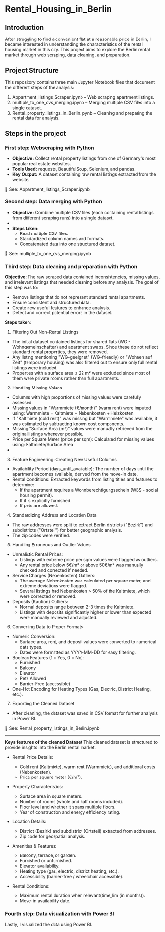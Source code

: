 # Rental_Housing_in_Berlin
## Introduction
After struggling to find a convenient flat at a reasonable price in Berlin, I became interested in understanding the characteristics of the rental housing market in this city. This project aims to explore the Berlin rental market through web scraping, data cleaning, and preparation. 

## Project Structure
This repository contains three main Jupyter Notebook files that document the different steps of the analysis:
1. Appartment_listings_Scraper.ipynb – Web scraping apartment listings.
2. multiple_to_one_cvs_merging.ipynb – Merging multiple CSV files into a single dataset.
3. Rental_property_listings_in_Berlin.ipynb – Cleaning and preparing the rental data for analysis.

## Steps in the project
### First step: Webscraping with Python
- **Objective:** Collect rental property listings from one of Germany's most popular real estate websites.
- **Tools Used:** requests, BeautifulSoup, Selenium, and pandas.
- **Key Output:** A dataset containing raw rental listings extracted from the website.

📂 See: Appartment_listings_Scraper.ipynb

### Second step: Data merging with Python
- **Objective:** Combine multiple CSV files (each containing rental listings from different scraping runs) into a single dataset.
- 
- **Steps taken:**
  - Read multiple CSV files.
  - Standardized column names and formats.
  - Concatenated data into one structured dataset.

📂 See: multiple_to_one_cvs_merging.ipynb

### Third step: Data cleaning and preparation with Python
**Objective**: The raw scraped data contained inconsistencies, missing values, and irrelevant listings that needed cleaning before any analysis. The goal of this step was to:
- Remove listings that do not represent standard rental apartments.
- Ensure consistent and structured data.
- Create new useful features to enhance analysis.
- Detect and correct potential errors in the dataset.

**Steps taken**:
1. Filtering Out Non-Rental Listings
- The initial dataset contained listings for shared flats (WG - Wohngemeinschaften) and apartment swaps. Since these do not reflect standard rental properties, they were removed.
- Any listing mentioning "WG-geeignet" (WG-friendly) or "Wohnen auf Zeit" (temporary housing) was also filtered out to ensure only full rental listings were included.
- Properties with a surface area ≤ 22 m² were excluded since most of them were private rooms rather than full apartments.

2. Handling Missing Values
- Columns with high proportions of missing values were carefully assessed.
- Missing values in "Warmmiete (€/month)" (warm rent) were imputed using: Warmmiete = Kaltmiete + Nebenkosten + Heizkosten
- If "Kaltmiete (cold rent)" was missing but "Warmmiete" was available, it was estimated by subtracting known cost components.
- Missing "Surface Area (m²)" values were manually retrieved from the original listings whenever possible.
- Price per Square Meter (price per sqm): Calculated for missing values using: Kaltmiete/Surface Area
- 
3. Feature Engineering: Creating New Useful Columns
- Availability Period (days_until_available): The number of days until the apartment becomes available, derived from the move-in date.
- Rental Conditions: Extracted keywords from listing titles and features to determine:
  - If the apartment requires a Wohnberechtigungsschein (WBS - social housing permit).
  - If it is explicitly furnished.
  - If pets are allowed.

4. Standardizing Address and Location Data
- The raw addresses were split to extract Berlin districts ("Bezirk") and subdistricts ("Ortsteil") for better geographic analysis.
- The zip codes were verified.

5. Handling Erroneous and Outlier Values
- Unrealistic Rental Prices:
  - Listings with extreme price per sqm values were flagged as outliers.
  - Any rental price below 5€/m² or above 50€/m² was manually checked and corrected if needed.
- Service Charges (Nebenkosten) Outliers:
  - The average Nebenkosten was calculated per square meter, and extreme deviations were flagged.
  - Several listings had Nebenkosten > 50% of the Kaltmiete, which were corrected or removed.
- Deposits (Kaution) Outliers:
  - Normal deposits range between 2-3 times the Kaltmiete.
  - Listings with deposits significantly higher or lower than expected were manually reviewed and adjusted.
  
6. Converting Data to Proper Formats
- Numeric Conversion:
  - Surface area, rent, and deposit values were converted to numerical data types.
  - Dates were formatted as YYYY-MM-DD for easy filtering.
- Boolean Features (1 = Yes, 0 = No):
  - Furnished
  - Balcony
  - Elevator
  - Pets Allowed
  - Barrier-Free (accessible)
- One-Hot Encoding for Heating Types (Gas, Electric, District Heating, etc.).

7. Exporting the Cleaned Dataset
- After cleaning, the dataset was saved in CSV format for further analysis in Power BI.

📂 See: Rental_property_listings_in_Berlin.ipynb

______________________________________________________________

**Keys features of the cleaned Dataset**
This cleaned dataset is structured to provide insights into the Berlin rental market.

- Rental Price Details:
  - Cold rent (Kaltmiete), warm rent (Warmmiete), and additional costs (Nebenkosten).
  - Price per square meter (€/m²).

- Property Characteristics:
  - Surface area in square meters.
  - Number of rooms (whole and half rooms included).
  - Floor level and whether it spans multiple floors.
  - Year of construction and energy efficiency rating.

- Location Details:
  - District (Bezirk) and subdistrict (Ortsteil) extracted from addresses.
  - Zip code for geospatial analysis.

- Amenities & Features:
  - Balcony, terrace, or garden.
  - Furnished or unfurnished.
  - Elevator availability.
  - Heating type (gas, electric, district heating, etc.).
  - Accessibility (barrier-free / wheelchair accessible).

- Rental Conditions:
  - Maximum rental duration when relevant(time_lim (in months)).
  - Move-in availability date.


### Fourth step: Data visualization with Power BI
Lastly, I visualized the data using Power BI.
